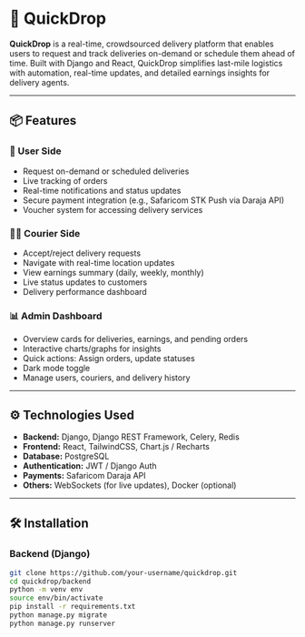 
# 🚀 QuickDrop

**QuickDrop** is a real-time, crowdsourced delivery platform that enables users to request and track deliveries on-demand or schedule them ahead of time. Built with Django and React, QuickDrop simplifies last-mile logistics with automation, real-time updates, and detailed earnings insights for delivery agents.

---

## 📦 Features

### 🔧 User Side
- Request on-demand or scheduled deliveries
- Live tracking of orders
- Real-time notifications and status updates
- Secure payment integration (e.g., Safaricom STK Push via Daraja API)
- Voucher system for accessing delivery services

### 🧑‍💼 Courier Side
- Accept/reject delivery requests
- Navigate with real-time location updates
- View earnings summary (daily, weekly, monthly)
- Live status updates to customers
- Delivery performance dashboard

### 📊 Admin Dashboard
- Overview cards for deliveries, earnings, and pending orders
- Interactive charts/graphs for insights
- Quick actions: Assign orders, update statuses
- Dark mode toggle
- Manage users, couriers, and delivery history

---

## ⚙️ Technologies Used

- **Backend:** Django, Django REST Framework, Celery, Redis
- **Frontend:** React, TailwindCSS, Chart.js / Recharts
- **Database:** PostgreSQL
- **Authentication:** JWT / Django Auth
- **Payments:** Safaricom Daraja API
- **Others:** WebSockets (for live updates), Docker (optional)

---

## 🛠️ Installation

### Backend (Django)

```bash
git clone https://github.com/your-username/quickdrop.git
cd quickdrop/backend
python -m venv env
source env/bin/activate
pip install -r requirements.txt
python manage.py migrate
python manage.py runserver